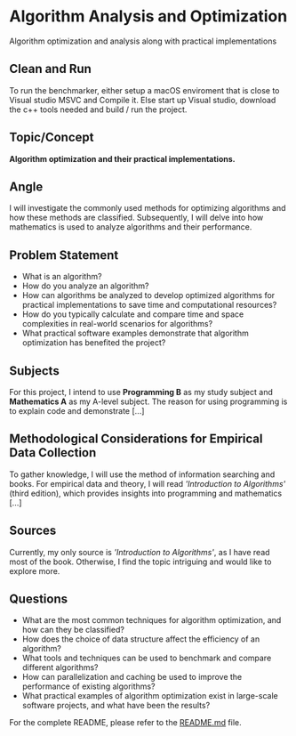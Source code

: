 # Algorithm Analysis and Optimization

Algorithm optimization and analysis along with practical implementations

## Clean and Run

To run the benchmarker, either setup a macOS enviroment that is close to Visual studio MSVC and Compile it.
Else start up Visual studio, download the c++ tools needed and build / run the project.

## Topic/Concept

**Algorithm optimization and their practical implementations.**

## Angle

I will investigate the commonly used methods for optimizing algorithms and how these methods are classified. Subsequently, I will delve into how mathematics is used to analyze algorithms and their performance.

## Problem Statement

- What is an algorithm?
- How do you analyze an algorithm?
- How can algorithms be analyzed to develop optimized algorithms for practical implementations to save time and computational resources?
- How do you typically calculate and compare time and space complexities in real-world scenarios for algorithms?
- What practical software examples demonstrate that algorithm optimization has benefited the project?

## Subjects

For this project, I intend to use **Programming B** as my study subject and **Mathematics A** as my A-level subject. The reason for using programming is to explain code and demonstrate [...]

## Methodological Considerations for Empirical Data Collection

To gather knowledge, I will use the method of information searching and books. For empirical data and theory, I will read *'Introduction to Algorithms'* (third edition), which provides insights into programming and mathematics [...]

## Sources

Currently, my only source is *'Introduction to Algorithms'*, as I have read most of the book. Otherwise, I find the topic intriguing and would like to explore more.

## Questions

- What are the most common techniques for algorithm optimization, and how can they be classified?
- How does the choice of data structure affect the efficiency of an algorithm?
- What tools and techniques can be used to benchmark and compare different algorithms?
- How can parallelization and caching be used to improve the performance of existing algorithms?
- What practical examples of algorithm optimization exist in large-scale software projects, and what have been the results?

For the complete README, please refer to the [README.md](https://github.com/mbn-code/Algoritmeanalyse-og-optimering/blob/791045a9547bbdfc9933e0c774d35660262b50a4/README.md) file.
